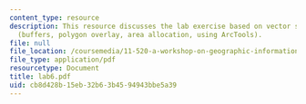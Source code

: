 ```yaml
---
content_type: resource
description: This resource discusses the lab exercise based on vector spatial analysis
  (buffers, polygon overlay, area allocation, using ArcTools).
file: null
file_location: /coursemedia/11-520-a-workshop-on-geographic-information-systems-fall-2005/cb8d428b15eb32b63b4594943bbe5a39_lab6.pdf
file_type: application/pdf
resourcetype: Document
title: lab6.pdf
uid: cb8d428b-15eb-32b6-3b45-94943bbe5a39
---
```

